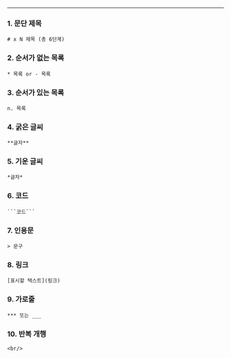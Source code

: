 ___
### 1. 문단 제목

```
# x N 제목 (총 6단계)

```

### 2. 순서가 없는 목록

```
* 목록 or - 목록

```

### 3. 순서가 있는 목록

```
n. 목록

```

### 4. 굵은 글씨

```
**글자**

```

### 5. 기운 글씨

```
*글자*

```

### 6. 코드

````
```코드```

````

### 7. 인용문

```
> 문구

```

### 8. 링크

```
[표시할 텍스트](링크)

```

### 9. 가로줄

```
*** 또는 ___

```

### 10. 반복 개행

```
<br/>

```
